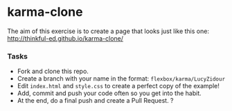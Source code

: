 # karma-clone

The aim of this exercise is to create a page that looks just like this one: http://thinkful-ed.github.io/karma-clone/

### Tasks

- Fork and clone this repo.
- Create a branch with your name in the format: `flexbox/karma/LucyZidour`
- Edit `index.html` and `style.css` to create a perfect copy of the example!
- Add, commit and push your code often so you get into the habit.
- At the end, do a final push and create a Pull Request.
  ?
